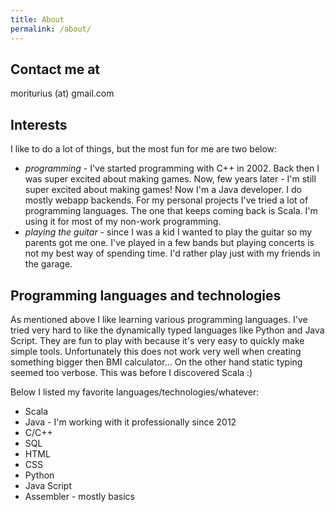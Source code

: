 ```yaml
---
title: About
permalink: /about/
---
```


## Contact me at
moriturius (at) gmail.com

## Interests

I like to do a lot of things, but the most fun for me are two below:

* _programming_ - I've started programming with C++ in 2002. Back then I was super excited about making games. Now, few years later - I'm still super excited about making games! Now I'm a Java developer. I do mostly webapp backends. For my personal projects I've tried a lot of programming languages. The one that keeps coming back is Scala. I'm using it for most of my non-work programming.
* _playing the guitar_ - since I was a kid I wanted to play the guitar so my parents got me one. I've played in a few bands but playing concerts is not my best way of spending time. I'd rather play just with my friends in the garage.

## Programming languages and technologies
As mentioned above I like learning various programming languages. I've tried very hard to like the dynamically typed languages like Python and Java Script. They are fun to play with because it's very easy to quickly make simple tools. Unfortunately this does not work very well when creating something bigger then BMI calculator... On the other hand static typing seemed too verbose. This was before I discovered Scala :)

Below I listed my favorite languages/technologies/whatever:

* Scala
* Java - I'm working with it professionally since 2012
* C/C++
* SQL
* HTML
* CSS
* Python
* Java Script
* Assembler - mostly basics
